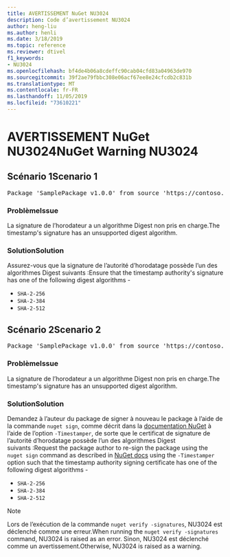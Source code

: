 ```yaml
---
title: AVERTISSEMENT NuGet NU3024
description: Code d’avertissement NU3024
author: heng-liu
ms.author: henli
ms.date: 3/18/2019
ms.topic: reference
ms.reviewer: dtivel
f1_keywords:
- NU3024
ms.openlocfilehash: bf4de4b06a8cdeffc90cab04cfd83a04963de970
ms.sourcegitcommit: 39f2ae79fbbc308e06acf67ee8e24cfcdb2c831b
ms.translationtype: MT
ms.contentlocale: fr-FR
ms.lasthandoff: 11/05/2019
ms.locfileid: "73610221"
---
```

# <a name="nuget-warning-nu3024"></a><span data-ttu-id="f5868-103">AVERTISSEMENT NuGet NU3024</span><span class="sxs-lookup"><span data-stu-id="f5868-103">NuGet Warning NU3024</span></span>

## <a name="scenario-1"></a><span data-ttu-id="f5868-104">Scénario 1</span><span class="sxs-lookup"><span data-stu-id="f5868-104">Scenario 1</span></span>

<pre>Package 'SamplePackage v1.0.0' from source 'https://contoso.com/index.json': The timestamp signature has an unsupported digest algorithm. The following algorithms are supported: : SHA-2-256, SHA-2-384, SHA-2-512.</pre>

### <a name="issue"></a><span data-ttu-id="f5868-105">Problème</span><span class="sxs-lookup"><span data-stu-id="f5868-105">Issue</span></span>

<span data-ttu-id="f5868-106">La signature de l’horodateur a un algorithme Digest non pris en charge.</span><span class="sxs-lookup"><span data-stu-id="f5868-106">The timestamp's signature has an unsupported digest algorithm.</span></span>


### <a name="solution"></a><span data-ttu-id="f5868-107">Solution</span><span class="sxs-lookup"><span data-stu-id="f5868-107">Solution</span></span>

<span data-ttu-id="f5868-108">Assurez-vous que la signature de l’autorité d’horodatage possède l’un des algorithmes Digest suivants :</span><span class="sxs-lookup"><span data-stu-id="f5868-108">Ensure that the timestamp authority's signature has one of the following digest algorithms -</span></span> 
* `SHA-2-256`
* `SHA-2-384`
* `SHA-2-512`



## <a name="scenario-2"></a><span data-ttu-id="f5868-109">Scénario 2</span><span class="sxs-lookup"><span data-stu-id="f5868-109">Scenario 2</span></span>

<pre>Package 'SamplePackage v1.0.0' from source 'https://contoso.com/index.json': The primary signature's timestamp signature has an unsupported digest algorithm.</pre>

### <a name="issue"></a><span data-ttu-id="f5868-110">Problème</span><span class="sxs-lookup"><span data-stu-id="f5868-110">Issue</span></span>

<span data-ttu-id="f5868-111">La signature de l’horodateur a un algorithme Digest non pris en charge.</span><span class="sxs-lookup"><span data-stu-id="f5868-111">The timestamp's signature has an unsupported digest algorithm.</span></span>


### <a name="solution"></a><span data-ttu-id="f5868-112">Solution</span><span class="sxs-lookup"><span data-stu-id="f5868-112">Solution</span></span>

<span data-ttu-id="f5868-113">Demandez à l’auteur du package de signer à nouveau le package à l’aide de la commande `nuget sign`, comme décrit dans la [documentation NuGet](https://docs.microsoft.com/nuget/create-packages/sign-a-package) à l’aide de l’option `-Timestamper`, de sorte que le certificat de signature de l’autorité d’horodatage possède l’un des algorithmes Digest suivants :</span><span class="sxs-lookup"><span data-stu-id="f5868-113">Request the package author to re-sign the package using the `nuget sign` command as described in [NuGet docs](https://docs.microsoft.com/nuget/create-packages/sign-a-package) using the `-Timestamper` option such that the timestamp authority signing certificate has one of the following digest algorithms -</span></span>
* `SHA-2-256`
* `SHA-2-384`
* `SHA-2-512`


> [!Note]
> <span data-ttu-id="f5868-114">Lors de l’exécution de la commande `nuget verify -signatures`, NU3024 est déclenché comme une erreur.</span><span class="sxs-lookup"><span data-stu-id="f5868-114">When running the `nuget verify -signatures` command, NU3024 is raised as an error.</span></span> <span data-ttu-id="f5868-115">Sinon, NU3024 est déclenché comme un avertissement.</span><span class="sxs-lookup"><span data-stu-id="f5868-115">Otherwise, NU3024 is raised as a warning.</span></span>